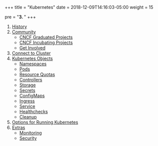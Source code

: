 +++
title = "Kubernetes"
date = 2018-12-09T14:16:03-05:00
weight = 15

pre = "<b>3. </b>"
+++

1. [History](/kubernetes/history)
2. [Community](/kubernetes/community)
    * [CNCF Graduated Projects](/kubernetes/community/projects_grad)
    * [CNCF Incubating Projects](/kubernetes/community/projects_inc)        
    * [Get Involved](/kubernetes/community/involvement)
3. [Connect to Cluster](/kubernetes/onnect)
4. [Kubernetes Objects](/kubernetes/objects)
    * [Namespaces](/kubernetes/objects/namespaces)
    * [Pods](/kubernetes/objects/pods)
    * [Resource Quotas](/kubernetes/objects/resource-quotas)
    * [Controllers](/kubernetes/objects/controllers)
    * [Storage](/kubernetes/objects/storage)
    * [Secrets](/kubernetes/objects/secrets)
    * [ConfigMaps](/kubernetes/objects/configmaps)
    * [Ingress](/kubernetes/objects/ingress)
    * [Service](/kubernetes/objects/services)
    * [Healthchecks](/kubernetes/objects/healthchecks)
    * [Cleanup](/kubernetes/objects/cleanup)
5. [Options for Running Kubernetes](/kubernetes/running)
6. [Extras](/kubernetes/extras)
    * [Monitoring](/kubernetes/extras/monitoring)
    * [Security](/kubernetes/extras/security)
